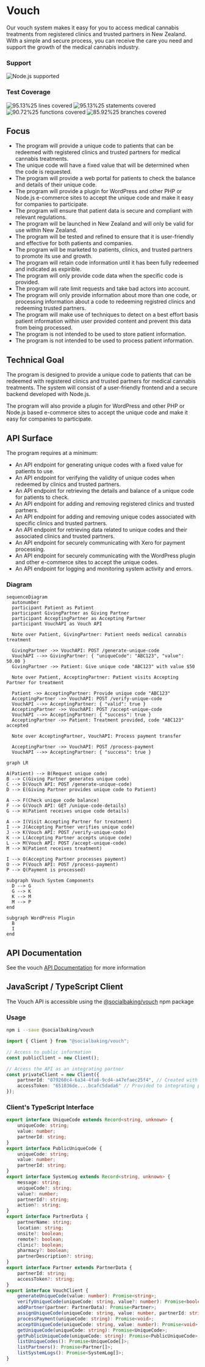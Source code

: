 # Vouch

Our vouch system makes it easy for you to access medical cannabis treatments from registered clinics and trusted partners in New Zealand. With a simple and secure process, you can receive the care you need and support the growth of the medical cannabis industry.

[//]: # (badges)

### Support

 ![Node.js supported](https://img.shields.io/badge/node-%3E%3D18.7.0-blue) 

### Test Coverage

 ![95.13%25 lines covered](https://img.shields.io/badge/lines-95.13%25-brightgreen) ![95.13%25 statements covered](https://img.shields.io/badge/statements-95.13%25-brightgreen) ![90.72%25 functions covered](https://img.shields.io/badge/functions-90.72%25-brightgreen) ![85.92%25 branches covered](https://img.shields.io/badge/branches-85.92%25-brightgreen)

[//]: # (badges)

## Focus

- The program will provide a unique code to patients that can be redeemed with registered clinics and trusted partners for medical cannabis treatments.
- The unique code will have a fixed value that will be determined when the code is requested.
- The program will provide a web portal for patients to check the balance and details of their unique code.
- The program will provide a plugin for WordPress and other PHP or Node.js e-commerce sites to accept the unique code and make it easy for companies to participate.
- The program will ensure that patient data is secure and compliant with relevant regulations.
- The program will be launched in New Zealand and will only be valid for use within New Zealand.
- The program will be tested and refined to ensure that it is user-friendly and effective for both patients and companies.
- The program will be marketed to patients, clinics, and trusted partners to promote its use and growth.
- The program will retain code information until it has been fully redeemed and indicated as expirible. 
- The program will only provide code data when the specific code is provided. 
- The program will rate limit requests and take bad actors into account.
- The program will only provide information about more than one code, or processing information about a code to redeeming registred clinics and redeeming trusted partners. 
- The program will make use of techniques to detect on a best effort basis patient information within user provided content and prevent this data from being processed.
- The program is not intended to be used to store patient information.
- The program is not intended to be used to process patient information.

## Technical Goal 

The program is designed to provide a unique code to patients that can be redeemed with registered clinics and trusted 
partners for medical cannabis treatments. The system will consist of a user-friendly frontend and a secure backend developed with Node.js.

The program will also provide a plugin for WordPress and other PHP or Node.js based e-commerce sites to accept the unique code and make it easy for companies to participate.

## API Surface

The program requires at a minimum:

- An API endpoint for generating unique codes with a fixed value for patients to use.
- An API endpoint for verifying the validity of unique codes when redeemed by clinics and trusted partners.
- An API endpoint for retrieving the details and balance of a unique code for patients to check.
- An API endpoint for adding and removing registered clinics and trusted partners.
- An API endpoint for adding and removing unique codes associated with specific clinics and trusted partners.
- An API endpoint for retrieving data related to unique codes and their associated clinics and trusted partners.
- An API endpoint for securely communicating with Xero for payment processing.
- An API endpoint for securely communicating with the WordPress plugin and other e-commerce sites to accept the unique codes.
- An API endpoint for logging and monitoring system activity and errors.

### Diagram

```mermaid
sequenceDiagram
  autonumber
  participant Patient as Patient
  participant GivingPartner as Giving Partner
  participant AcceptingPartner as Accepting Partner
  participant VouchAPI as Vouch API

  Note over Patient, GivingPartner: Patient needs medical cannabis treatment

  GivingPartner ->> VouchAPI: POST /generate-unique-code
  VouchAPI -->> GivingPartner: { "uniqueCode": "ABC123", "value": 50.00 }
  GivingPartner ->> Patient: Give unique code "ABC123" with value $50

  Note over Patient, AcceptingPartner: Patient visits Accepting Partner for treatment

  Patient ->> AcceptingPartner: Provide unique code "ABC123"
  AcceptingPartner ->> VouchAPI: POST /verify-unique-code
  VouchAPI -->> AcceptingPartner: { "valid": true }
  AcceptingPartner ->> VouchAPI: POST /accept-unique-code
  VouchAPI -->> AcceptingPartner: { "success": true }
  AcceptingPartner ->> Patient: Treatment provided, code "ABC123" accepted

  Note over AcceptingPartner, VouchAPI: Process payment transfer

  AcceptingPartner ->> VouchAPI: POST /process-payment
  VouchAPI -->> AcceptingPartner: { "success": true }
```

```mermaid
graph LR

A(Patient) --> B(Request unique code)
B --> C(Giving Partner generates unique code)
C --> D(Vouch API: POST /generate-unique-code)
D --> E(Giving Partner provides unique code to Patient)

A --> F(Check unique code balance)
F --> G(Vouch API: GET /unique-code-details)
G --> H(Patient receives unique code details)

A --> I(Visit Accepting Partner for treatment)
I --> J(Accepting Partner verifies unique code)
J --> K(Vouch API: POST /verify-unique-code)
K --> L(Accepting Partner accepts unique code)
L --> M(Vouch API: POST /accept-unique-code)
M --> N(Patient receives treatment)

I --> O(Accepting Partner processes payment)
O --> P(Vouch API: POST /process-payment)
P --> Q(Payment is processed)

subgraph Vouch System Components
  D --> G
  G --> K
  K --> M
  M --> P
end

subgraph WordPress Plugin
  B
  I
end
```

## API Documentation 

See the vouch [API Documentation](https://vouch.patient.nz/api/documentation) for more information

## JavaScript / TypeScript Client

The Vouch API is accessible using the [@socialbaking/vouch](https://www.npmjs.com/package/@socialbaking/vouch) npm package

### Usage

```bash
npm i --save @socialbaking/vouch
```

```typescript
import { Client } from "@socialbaking/vouch";

// Access to public information
const publicClient = new Client();

// Access the API as an integrating partner
const privateClient = new Client({
    partnerId: "079260c4-6a34-4fa0-9cd4-a47efaec25f4", // Created with the public client
    accessToken: "651036de....bcafc5dada6" // Provided to integrating partners
});
```

### Client's TypeScript Interface

[//]: # (typescript client)

```typescript
export interface UniqueCode extends Record<string, unknown> {
    uniqueCode: string;
    value: number;
    partnerId: string;
}
export interface PublicUniqueCode {
    uniqueCode: string;
    value: number;
    partnerId: string;
}
export interface SystemLog extends Record<string, unknown> {
    message: string;
    uniqueCode?: string;
    value?: number;
    partnerId?: string;
    action?: string;
}
export interface PartnerData {
    partnerName: string;
    location: string;
    onsite?: boolean;
    remote?: boolean;
    clinic?: boolean;
    pharmacy?: boolean;
    partnerDescription?: string;
}
export interface Partner extends PartnerData {
    partnerId: string;
    accessToken?: string;
}
export interface VouchClient {
    generateUniqueCode(value: number): Promise<string>;
    verifyUniqueCode(uniqueCode: string, value?: number): Promise<boolean>;
    addPartner(partner: PartnerData): Promise<Partner>;
    assignUniqueCode(uniqueCode: string, value: number, partnerId: string): Promise<void>;
    processPayment(uniqueCode: string): Promise<void>;
    acceptUniqueCode(uniqueCode: string, value: number): Promise<void>;
    getUniqueCode(uniqueCode: string): Promise<UniqueCode>;
    getPublicUniqueCode(uniqueCode: string): Promise<PublicUniqueCode>;
    listUniqueCodes(): Promise<UniqueCode[]>;
    listPartners(): Promise<Partner[]>;
    listSystemLogs(): Promise<SystemLog[]>;
}
```

[//]: # (typescript client)